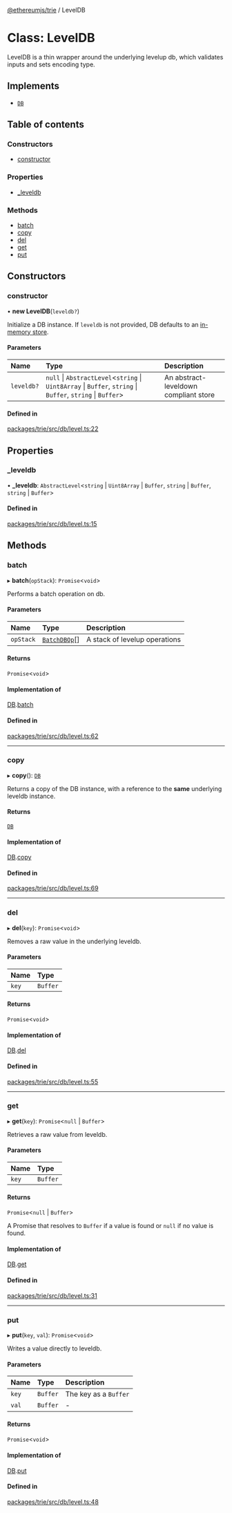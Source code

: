 [@ethereumjs/trie](../README.md) / LevelDB

# Class: LevelDB

LevelDB is a thin wrapper around the underlying levelup db,
which validates inputs and sets encoding type.

## Implements

- [`DB`](../interfaces/DB.md)

## Table of contents

### Constructors

- [constructor](LevelDB.md#constructor)

### Properties

- [\_leveldb](LevelDB.md#_leveldb)

### Methods

- [batch](LevelDB.md#batch)
- [copy](LevelDB.md#copy)
- [del](LevelDB.md#del)
- [get](LevelDB.md#get)
- [put](LevelDB.md#put)

## Constructors

### constructor

• **new LevelDB**(`leveldb?`)

Initialize a DB instance. If `leveldb` is not provided, DB
defaults to an [in-memory store](https://github.com/Level/memdown).

#### Parameters

| Name | Type | Description |
| :------ | :------ | :------ |
| `leveldb?` | ``null`` \| `AbstractLevel`<`string` \| `Uint8Array` \| `Buffer`, `string` \| `Buffer`, `string` \| `Buffer`\> | An abstract-leveldown compliant store |

#### Defined in

[packages/trie/src/db/level.ts:22](https://github.com/ethereumjs/ethereumjs-monorepo/blob/master/packages/trie/src/db/level.ts#L22)

## Properties

### \_leveldb

• **\_leveldb**: `AbstractLevel`<`string` \| `Uint8Array` \| `Buffer`, `string` \| `Buffer`, `string` \| `Buffer`\>

#### Defined in

[packages/trie/src/db/level.ts:15](https://github.com/ethereumjs/ethereumjs-monorepo/blob/master/packages/trie/src/db/level.ts#L15)

## Methods

### batch

▸ **batch**(`opStack`): `Promise`<`void`\>

Performs a batch operation on db.

#### Parameters

| Name | Type | Description |
| :------ | :------ | :------ |
| `opStack` | [`BatchDBOp`](../README.md#batchdbop)[] | A stack of levelup operations |

#### Returns

`Promise`<`void`\>

#### Implementation of

[DB](../interfaces/DB.md).[batch](../interfaces/DB.md#batch)

#### Defined in

[packages/trie/src/db/level.ts:62](https://github.com/ethereumjs/ethereumjs-monorepo/blob/master/packages/trie/src/db/level.ts#L62)

___

### copy

▸ **copy**(): [`DB`](../interfaces/DB.md)

Returns a copy of the DB instance, with a reference
to the **same** underlying leveldb instance.

#### Returns

[`DB`](../interfaces/DB.md)

#### Implementation of

[DB](../interfaces/DB.md).[copy](../interfaces/DB.md#copy)

#### Defined in

[packages/trie/src/db/level.ts:69](https://github.com/ethereumjs/ethereumjs-monorepo/blob/master/packages/trie/src/db/level.ts#L69)

___

### del

▸ **del**(`key`): `Promise`<`void`\>

Removes a raw value in the underlying leveldb.

#### Parameters

| Name | Type |
| :------ | :------ |
| `key` | `Buffer` |

#### Returns

`Promise`<`void`\>

#### Implementation of

[DB](../interfaces/DB.md).[del](../interfaces/DB.md#del)

#### Defined in

[packages/trie/src/db/level.ts:55](https://github.com/ethereumjs/ethereumjs-monorepo/blob/master/packages/trie/src/db/level.ts#L55)

___

### get

▸ **get**(`key`): `Promise`<``null`` \| `Buffer`\>

Retrieves a raw value from leveldb.

#### Parameters

| Name | Type |
| :------ | :------ |
| `key` | `Buffer` |

#### Returns

`Promise`<``null`` \| `Buffer`\>

A Promise that resolves to `Buffer` if a value is found or `null` if no value is found.

#### Implementation of

[DB](../interfaces/DB.md).[get](../interfaces/DB.md#get)

#### Defined in

[packages/trie/src/db/level.ts:31](https://github.com/ethereumjs/ethereumjs-monorepo/blob/master/packages/trie/src/db/level.ts#L31)

___

### put

▸ **put**(`key`, `val`): `Promise`<`void`\>

Writes a value directly to leveldb.

#### Parameters

| Name | Type | Description |
| :------ | :------ | :------ |
| `key` | `Buffer` | The key as a `Buffer` |
| `val` | `Buffer` | - |

#### Returns

`Promise`<`void`\>

#### Implementation of

[DB](../interfaces/DB.md).[put](../interfaces/DB.md#put)

#### Defined in

[packages/trie/src/db/level.ts:48](https://github.com/ethereumjs/ethereumjs-monorepo/blob/master/packages/trie/src/db/level.ts#L48)
